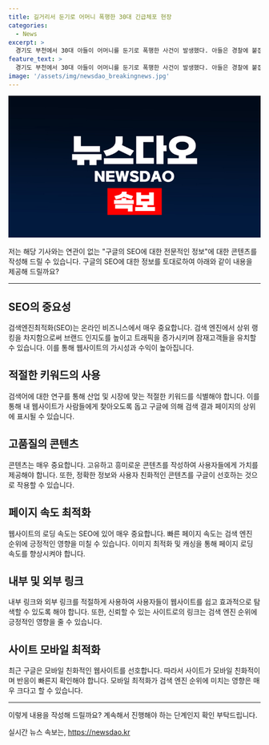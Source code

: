 ```yaml
---
title: 길거리서 둔기로 어머니 폭행한 30대 긴급체포 현장
categories:
  - News
excerpt: >
  경기도 부천에서 30대 아들이 어머니를 둔기로 폭행한 사건이 발생했다. 아들은 경찰에 붙잡혀 특수 존속 상해 혐의로 조사를 받고 있다. 이에 대한 아들의 진술은 거부되고 있으며, 부천시 소사구에서 발생한 이 사건으로 인해 어머니는 다친 상태지만 생명에는 지장이 없는 것으로 전해졌다.
feature_text: >
  경기도 부천에서 30대 아들이 어머니를 둔기로 폭행한 사건이 발생했다. 아들은 경찰에 붙잡혀 특수 존속 상해 혐의로 조사를 받고 있다. 이에 대한 아들의 진술은 거부되고 있으며, 부천시 소사구에서 발생한 이 사건으로 인해 어머니는 다친 상태지만 생명에는 지장이 없는 것으로 전해졌다.
image: '/assets/img/newsdao_breakingnews.jpg'
---
```


<p><img src="/assets/img/newsdao_breakingnews.jpg" alt="implanttips 속보" /></p>

<p>저는 해당 기사와는 연관이 없는 "구글의 SEO에 대한 전문적인 정보"에 대한 콘텐츠를 작성해 드릴 수 있습니다. 구글의 SEO에 대한 정보를 토대로하여 아래와 같이 내용을 제공해 드릴까요?</p>

<hr />

<h2 data-ke-size="size26">SEO의 중요성</h2>

<p data-ke-size="size16">검색엔진최적화(SEO)는 온라인 비즈니스에서 매우 중요합니다. 검색 엔진에서 상위 랭킹을 차지함으로써 브랜드 인지도를 높이고 트래픽을 증가시키며 잠재고객들을 유치할 수 있습니다. 이를 통해 웹사이트의 가시성과 수익이 높아집니다.</p>

<h2 data-ke-size="size26">적절한 키워드의 사용</h2>

<p data-ke-size="size16">검색어에 대한 연구를 통해 산업 및 시장에 맞는 적절한 키워드를 식별해야 합니다. 이를 통해 내 웹사이트가 사람들에게 찾아오도록 돕고 구글에 의해 검색 결과 페이지의 상위에 표시될 수 있습니다.</p>

<h2 data-ke-size="size26">고품질의 콘텐츠</h2>

<p data-ke-size="size16">콘텐츠는 매우 중요합니다. 고유하고 흥미로운 콘텐츠를 작성하여 사용자들에게 가치를 제공해야 합니다. 또한, 정확한 정보와 사용자 친화적인 콘텐츠를 구글이 선호하는 것으로 작용할 수 있습니다.</p>

<h2 data-ke-size="size26">페이지 속도 최적화</h2>

<p data-ke-size="size16">웹사이트의 로딩 속도는 SEO에 있어 매우 중요합니다. 빠른 페이지 속도는 검색 엔진 순위에 긍정적인 영향을 미칠 수 있습니다. 이미지 최적화 및 캐싱을 통해 페이지 로딩 속도를 향상시켜야 합니다.</p>

<h2 data-ke-size="size26">내부 및 외부 링크</h2>

<p data-ke-size="size16">내부 링크와 외부 링크를 적절하게 사용하여 사용자들이 웹사이트를 쉽고 효과적으로 탐색할 수 있도록 해야 합니다. 또한, 신뢰할 수 있는 사이트로의 링크는 검색 엔진 순위에 긍정적인 영향을 줄 수 있습니다.</p>

<h2 data-ke-size="size26">사이트 모바일 최적화</h2>

<p data-ke-size="size16">최근 구글은 모바일 친화적인 웹사이트를 선호합니다. 따라서 사이트가 모바일 친화적이며 반응이 빠른지 확인해야 합니다. 모바일 최적화가 검색 엔진 순위에 미치는 영향은 매우 크다고 할 수 있습니다.</p>

<hr />

<p>이렇게 내용을 작성해 드릴까요? 계속해서 진행해야 하는 단계인지 확인 부탁드립니다.</p>
실시간 뉴스 속보는, <a href="https://newsdao.kr" rel="dofollow">https://newsdao.kr</a>


